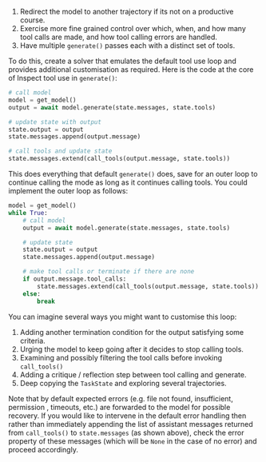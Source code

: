 

1.  Redirect the model to another trajectory if its not on a productive course.
2.  Exercise more fine grained control over which, when, and how many tool calls are made, and how tool calling errors are handled.
4.  Have multiple `generate()` passes each with a distinct set of tools.


To do this, create a solver that emulates the default tool use loop and provides additional customisation as required. Here is the code at the core of Inspect tool use in `generate()`:

``` python
# call model
model = get_model()
output = await model.generate(state.messages, state.tools)

# update state with output
state.output = output
state.messages.append(output.message)

# call tools and update state
state.messages.extend(call_tools(output.message, state.tools))
```

This does everything that default `generate()` does, save for an outer loop to continue calling the mode as long as it continues calling tools. You could implement the outer loop as follows:

``` python
model = get_model()
while True:
    # call model
    output = await model.generate(state.messages, state.tools)

    # update state
    state.output = output
    state.messages.append(output.message)

    # make tool calls or terminate if there are none
    if output.message.tool_calls:
        state.messages.extend(call_tools(output.message, state.tools))
    else:
        break
```

You can imagine several ways you might want to customise this loop:

1.  Adding another termination condition for the output satisfying some criteria.
2.  Urging the model to keep going after it decides to stop calling tools.
3.  Examining and possibly filtering the tool calls before invoking `call_tools()`
4.  Adding a critique / reflection step between tool calling and generate.
5.  Deep copying the `TaskState` and exploring several trajectories.

Note that by default expected errors (e.g. file not found, insufficient, permission , timeouts, etc.) are forwarded to the model for possible recovery. If you would like to intervene in the default error handling then rather than immediately appending the list of assistant messages returned from `call_tools()` to `state.messages` (as shown above), check the error property of these messages (which will be `None` in the case of no error) and proceed accordingly.




